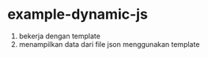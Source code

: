 # example-dynamic-js
1. bekerja dengan template
2. menampilkan data dari file json menggunakan template
